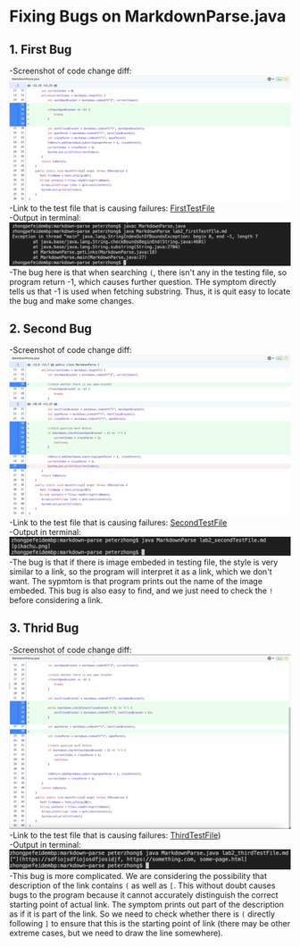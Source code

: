 # Fixing Bugs on MarkdownParse.java
## 1. First Bug
-Screenshot of code change diff:
![Image](lab2_code1.png)
-Link to the test file that is causing failures:
[FirstTestFile](https://github.com/pz2105/markdown-parse/blob/main/lab2_firstTestFIle.md)   
-Output in terminal:
![Image](lab2_symp1.png)
-The bug here is that when searching `(`, there isn't any in the testing file, so program return -1, which causes further question. THe symptom directly tells us that -1 is used when fetching substring. Thus, it is quit easy to locate the bug and make some changes.

## 2. Second Bug
-Screenshot of code change diff:
![Image](lab2_code2.png)
-Link to the test file that is causing failures:
[SecondTestFile](https://github.com/HangLiu01/markdown-parse/blob/d8ba9c8b881027c95b046f356b764ca977003608/new-file.md)  
-Output in terminal:
![Image](lab2_symp2.png)
-The bug is that if there is image embeded in testing file, the style is very similar to a link, so the program will interpret it as a link, which we don't want. The sypmtom is that program prints out the name of the image embeded. This bug is also easy to find, and we just need to check the `!` before considering a link.
## 3. Thrid Bug
-Screenshot of code change diff:
![Image](lab2_code3.png)
-Link to the test file that is causing failures:
[ThirdTestFile](https://github.com/pz2105/markdown-parse/blob/main/lab2_thirdTestFile.md))  
-Output in terminal:
![Image](lab2_symp3.png)
-This bug is more complicated. We are considering the possibility that description of the link contains `(` as well as `[`. This without doubt causes bugs to the program because it cannot accurately distinguish the correct starting point of actual link. The symptom prints out part of the description as if it is part of the link. So we need to check whether there is `(` directly following `]` to ensure that this is the starting point of link (there may be other extreme cases, but we need to draw the line somewhere).